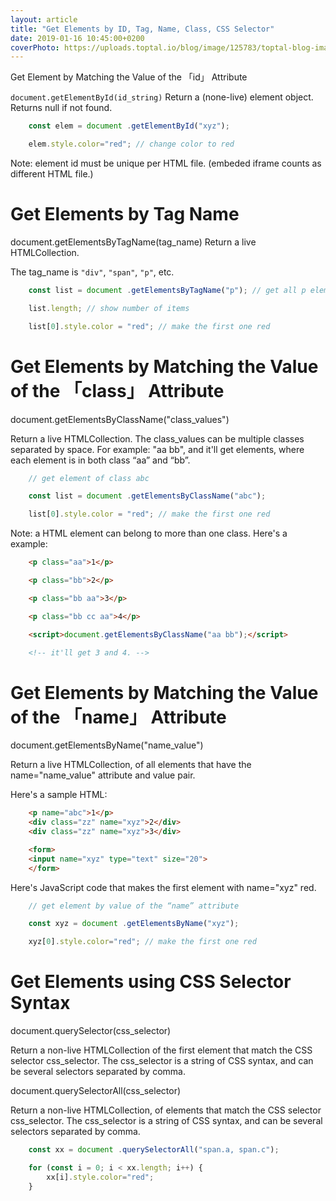 ```yaml
---
layout: article
title: "Get Elements by ID, Tag, Name, Class, CSS Selector"
date: 2019-01-16 10:45:00+0200
coverPhoto: https://uploads.toptal.io/blog/image/125783/toptal-blog-image-1522333595770-14ba14a2f6099482fa9189f8764dd5ad.png
---
```


Get Element by Matching the Value of the 「id」 Attribute

`document.getElementById(id_string)`
Return a (none-live) element object. Returns null if not found.

```JavaScript
	const elem = document .getElementById("xyz");

	elem.style.color="red"; // change color to red
```
Note: element id must be unique per HTML file. (embeded iframe counts as different HTML file.)

# Get Elements by Tag Name
document.getElementsByTagName(tag_name)
Return a live HTMLCollection.

The tag_name is `"div"`, `"span"`, `"p"`, etc.

```JavaScript
	const list = document .getElementsByTagName("p"); // get all p elements

	list.length; // show number of items

	list[0].style.color = "red"; // make the first one red
```

# Get Elements by Matching the Value of the 「class」 Attribute
document.getElementsByClassName("class_values")

Return a live HTMLCollection.
The class_values can be multiple classes separated by space. For example: "aa bb", and it'll get elements, where each element is in both class “aa” and “bb”.

```JavaScript
	// get element of class abc

	const list = document .getElementsByClassName("abc");

	list[0].style.color = "red"; // make the first one red
```

Note: a HTML element can belong to more than one class. Here's a example:

```HTML
	<p class="aa">1</p>

	<p class="bb">2</p>

	<p class="bb aa">3</p>

	<p class="bb cc aa">4</p>

	<script>document.getElementsByClassName("aa bb");</script>

	<!-- it'll get 3 and 4. -->
```

# Get Elements by Matching the Value of the 「name」 Attribute
document.getElementsByName("name_value")

Return a live HTMLCollection, of all elements that have the name="name_value" attribute and value pair.

Here's a sample HTML:

```HTML
	<p name="abc">1</p>
	<div class="zz" name="xyz">2</div>
	<div class="zz" name="xyz">3</div>

	<form>
	<input name="xyz" type="text" size="20">
	</form>
```

Here's JavaScript code that makes the first element with name="xyz" red.

```JavaScript
	// get element by value of the “name” attribute

	const xyz = document .getElementsByName("xyz");

	xyz[0].style.color="red"; // make the first one red
```
# Get Elements using CSS Selector Syntax
document.querySelector(css_selector)

Return a non-live HTMLCollection of the first element that match the CSS selector css_selector. The css_selector is a string of CSS syntax, and can be several selectors separated by comma.

document.querySelectorAll(css_selector)

Return a non-live HTMLCollection, of elements that match the CSS selector css_selector. The css_selector is a string of CSS syntax, and can be several selectors separated by comma.

```JavaScript
	const xx = document .querySelectorAll("span.a, span.c");

	for (const i = 0; i < xx.length; i++) {
	    xx[i].style.color="red";
	}
```


